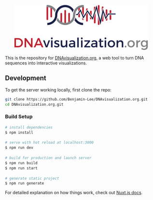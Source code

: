 <p align ="center">
<img src='https://github.com/Benjamin-Lee/dnavisualization.org/raw/master/static/images/wordmark.png' height="150">
</p>

This is the repository for [DNAvisualization.org](https://DNAvisualization.org), a web tool to turn DNA sequences into interactive visualizations.

## Development

To get the server working locally, first clone the repo:

```bash
git clone https://github.com/Benjamin-Lee/DNAvisualization.org.git
cd DNAvisualization.org.git
```

### Build Setup

```bash
# install dependencies
$ npm install

# serve with hot reload at localhost:3000
$ npm run dev

# build for production and launch server
$ npm run build
$ npm run start

# generate static project
$ npm run generate
```

For detailed explanation on how things work, check out [Nuxt.js docs](https://nuxtjs.org).
